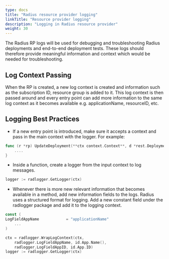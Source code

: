 ```yaml
---
type: docs
title: "Radius resource provider logging"
linkTitle: "Resource provider logging"
description: "Logging in Radius resource provider"
weight: 30
---
```


The Radius RP logs will be used for debugging and troubleshooting Radius deployments and end-to-end deployment tests. These logs should therefore provide meaningful information and context which would be needed for troubleshooting.

## Log Context Passing

When the RP is created, a new log context is created and information such as the subscription ID, resource group is added to it. This log context is then passed around and every entry point can add more information to the same log context as it becomes available e.g. applicationName, resourceID, etc.

## Logging Best Practices

* If a new entry point is introduced, make sure it accepts a context and pass in the main context with the logger. For example:

```go
func (r *rp) UpdateDeployment(**ctx context.Context**, d *rest.Deployment) (rest.Response, error) {
    ....
}
```

* Inside a function, create a logger from the input context to log messages.

```go
logger := radlogger.GetLogger(ctx)
```

* Whenever there is more new relevant information that becomes available in a method, add new information fields to the logs. Radius uses a structured format for logging. Add a new constant field under the radlogger package and add it to the logging context.

```go
const (
LogFieldAppName            = "applicationName"
    ...
)

ctx = radlogger.WrapLogContext(ctx,
    radlogger.LogFieldAppName, id.App.Name(),
    radlogger.LogFieldAppID, id.App.ID)
logger := radlogger.GetLogger(ctx)
```
